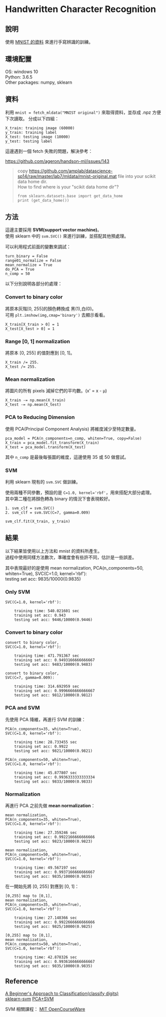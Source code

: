 # Handwritten Character Recognition

## 說明

使用 [MNIST 的資料](http://yann.lecun.com/exdb/mnist/) 來進行手寫辨識的訓練。  

## 環境配置

OS: windows 10  
Python: 3.6.5  
Other packages: numpy, sklearn

## 資料

利用 `mnist = fetch_mldata("MNIST original")` 來取得資料，並存成 .npz 方便下次讀取。
分成以下四組：

    X_train: training image (60000)  
    y_train: training label  
    X_test: testing image (10000)  
    y_test: testing label  

這邊遇到一個 fetch 失敗的問題，解決參考：  

<https://github.com/ageron/handson-ml/issues/143>

> copy https://github.com/amplab/datascience-sp14/raw/master/lab7/mldata/mnist-original.mat file into your scikit data home dir.  
> How to find where is your "scikit data home dir"?
>
>   `from sklearn.datasets.base import get_data_home`  
>   `print (get_data_home())`

## 方法

這邊主要採用 **SVM(support vector machine)**。  
使用 sklearn 中的 `svm.SVC()` 來進行訓練，並搭配其他預處理。

可以利用程式前面的變數來調試：

```
turn_binary = False
range01_normalize = False
mean_normalize = True
do_PCA = True
n_comp = 50
```

以下分別說明各部分的處理：

### Convert to binary color

將原本灰階[0, 255]的顏色轉換成 黑(1),白(0)。  
可用 `plt.imshow(img,cmap='binary')` 去顯示看看。

```
X_train[X_train > 0] = 1
X_test[X_test > 0] = 1
```

### Range [0, 1] normalization

將原本 [0, 255] 的值對應到 [0, 1]。

```
X_train /= 255.
X_test /= 255.
```

### Mean normalization

將圖片的所有 pixels 減掉它們的平均數。(x' = x - μ)

```
X_train -= np.mean(X_train)
X_test -= np.mean(X_test)
```

### PCA to Reducing Dimension

使用 PCA(Principal Component Analysis) 將維度減少至特定數量。

```
pca_model = PCA(n_components=n_comp, whiten=True, copy=False)
X_train = pca_model.fit_transform(X_train)
X_test = pca_model.transform(X_test)
```

其中 `n_comp` 是最後每張圖的維度，這邊使用 35 或 50  做嘗試。

### SVM

利用 sklearn 現有的 `svm.SVC` 做訓練。  

使用兩種不同參數，預設的是 `C=1.0, kernel='rbf'`，用來搭配大部分處理。  
其中第二種在將顏色轉為 binary 的情況下會表現較好。

```
1. svm_clf = svm.SVC()
2. svm_clf = svm.SVC(C=7, gamma=0.009)

svm_clf.fit(X_train, y_train)
```

## 結果

以下結果皆使用以上方法和 mnist 的資料所產生。  
過程中使用同樣方法數次，準確度會有些許不同，估計是一些誤差。

其中表現最好的是使用 mean normalization, PCA(n_components=50, whiten=True), SVC(C=1.0, kernel='rbf'):  
testing set acc: 9835/10000(0.9835)

### Only SVM

```
SVC(C=1.0, kernel='rbf'):

    training time: 540.021601 sec
    training set acc: 0.943
    testing set acc: 9446/10000(0.9446)
```

### Convert to binary color

```
convert to binary color,
SVC(C=1.0, kernel='rbf'):

    training time: 471.791367 sec
    training set acc: 0.9493166666666667
    testing set acc: 9483/10000(0.9483)

convert to binary color,
SVC(C=7, gamma=0.009):

    training time: 314.692959 sec
    training set acc: 0.9996666666666667
    testing set acc: 9812/10000(0.9812)
```

### PCA and SVM

先使用 PCA 降維，再進行 SVM 的訓練：

```
PCA(n_components=35, whiten=True),
SVC(C=1.0, kernel='rbf'):

    training time: 28.733455 sec
    training set acc: 0.9922
    testing set acc: 9821/10000(0.9821)

PCA(n_components=50, whiten=True),
SVC(C=1.0, kernel='rbf'):

    training time: 45.877807 sec
    training set acc: 0.9936333333333334
    testing set acc: 9833/10000(0.9833)
```

### Normalization

再進行 PCA 之前先做 **mean normalization**：

```
mean normalization,
PCA(n_components=35, whiten=True),
SVC(C=1.0, kernel='rbf'):

    training time: 27.359246 sec
    training set acc: 0.9922166666666666
    testing set acc: 9823/10000(0.9823)

mean normalization,
PCA(n_components=50, whiten=True),
SVC(C=1.0, kernel='rbf'):

    training time: 49.567197 sec
    training set acc: 0.9937166666666667
    testing set acc: 9835/10000(0.9835)
```

在一開始先將 [0, 255] 對應到 [0, 1]：

```
[0,255] map to [0,1],
mean normalization,
PCA(n_components=35, whiten=True),
SVC(C=1.0, kernel='rbf'):

    training time: 27.148366 sec
    training set acc: 0.9922666666666666
    testing set acc: 9825/10000(0.9825)

[0,255] map to [0,1],
mean normalization,
PCA(n_components=50, whiten=True),
SVC(C=1.0, kernel='rbf'):

    training time: 42.878326 sec
    training set acc: 0.9936166666666667
    testing set acc: 9835/10000(0.9835)
```

## Reference

[A Beginner's Approach to Classification(classify digits)](https://www.kaggle.com/archaeocharlie/a-beginner-s-approach-to-classification?scriptVersionId=470167)  
[sklearn-svm](http://scikit-learn.org/stable/modules/generated/sklearn.svm.SVC.html)
[PCA+SVM](https://www.kaggle.com/zhanghuahua/pca-svm)  

SVM 相關課程： [MIT OpenCourseWare](https://www.youtube.com/watch?v=_PwhiWxHK8o)